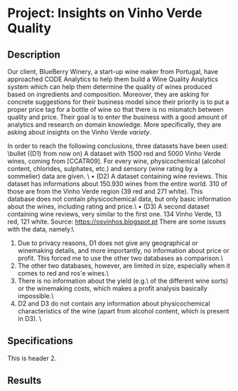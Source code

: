 # Project: Insights on Vinho Verde Quality

## Description

Our client, BlueBerry Winery, a start-up wine maker from Portugal, have approached CODE Analytics to help them build a Wine Quality Analytics system which can help them determine the quality of wines produced based on ingredients and composition. Moreover, they are asking for concrete suggestions for their business model since their priority is to put a proper price tag for a bottle of wine so that there is no mismatch between quality and price. Their goal is to enter the business with a good amount of analytics and research on domain knowledge. More specifically, they are asking about insights on the Vinho Verde *variety*.

In order to reach the following conclusions, three datasets have been used:\
\bullet ((D1) from now on) A dataset with 1500 red and 5000 Vinho Verde wines, coming from [CCATR09]. For every wine, physicochemical (alcohol content, chlorides, sulphates, etc\.) and sensory (wine rating by a sommelier) data are given. \\
$\bullet$ (D2) A dataset containing wine reviews. This dataset has informations about 150.930 wines from the entire world. 310 of those are from the Vinho Verde region (39 red and 271 white). This database does not contain physicochemical data, but only basic information about the wines, including rating and price.\\
$\bullet$ (D3) A second dataset containing wine reviews, very similar to the first one. 134 Vinho Verde, 13 red, 121 white. Source: https://osvinhos.blogspot.pt
There are some issues with the data, namely:\\
1) Due to privacy reasons, D1 does not give any geographical or winemaking details, and more importantly, no information about price or profit. This forced me to use the other two databases as comparison.\\
2) The other two databases, however, are limited in size, especially when it comes to red and ros'e wines.\\
3) There is no information about the yield (e.g.\ of the different wine sorts) or the winemaking costs, which makes a profit analysis basically impossible.\\
4) D2 and D3 do not contain any information about physicochemical characteristics of the wine (apart from alcohol content, which is present in D3). \\

## Specifications 

This is header 2.

## Results
